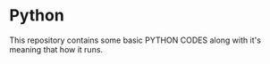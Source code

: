# Python
This repository contains some basic PYTHON CODES along with it's meaning that how it runs.


